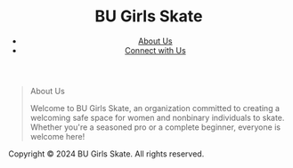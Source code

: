 <!DOCTYPE html>
<html lang="en">
<head>
    <meta charset="UTF-8">
    <meta name="viewport" content="width=device-width, initial-scale=1.0">
    <title>BU Girls Skate</title>
    <!-- Add links to your CSS framework or custom stylesheets here -->
    <link rel="stylesheet" href="styles.css">
</head>
<body>

<header>
    <h1>BU Girls Skate</h1>
    <nav>
        <ul>
            <li><a href="#about">About Us</a></li>
            <li><a href="https://instagram.com/bugirlskate" target="_blank">Connect with Us</a></li>
        </ul>
    </nav>
</header>

>About Us</a></h2>
        <p>Welcome to BU Girls Skate, an organization committed to creating a welcoming safe space for women and nonbinary individuals to skate. Whether you're a seasoned pro or a complete beginner, everyone is welcome here!</p>
    </section>


</main>

<footer>
    <p>Copyright &copy; 2024 BU Girls Skate. All rights reserved.</p>
</footer>

</body>
</html>
